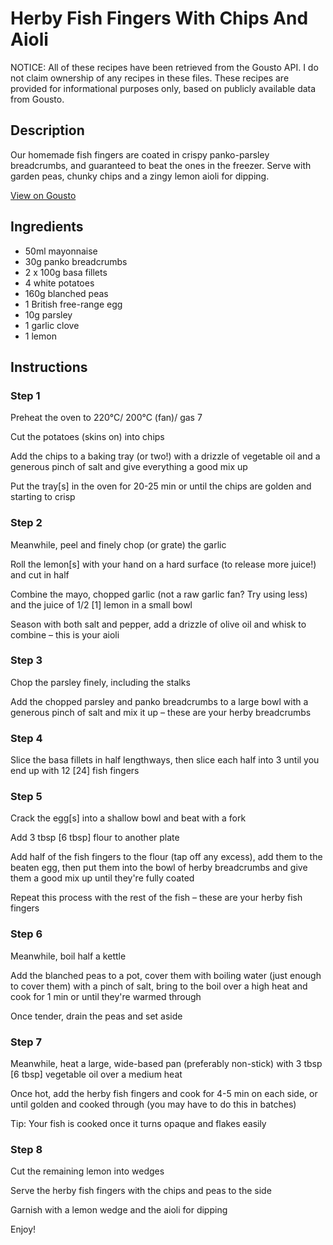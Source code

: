 # Herby Fish Fingers With Chips And Aioli

NOTICE: All of these recipes have been retrieved from the Gousto API. I do not claim ownership of any recipes in these files. These recipes are provided for informational purposes only, based on publicly available data from Gousto.

## Description

Our homemade fish fingers are coated in crispy panko-parsley breadcrumbs, and guaranteed to beat the ones in the freezer. Serve with garden peas, chunky chips and a zingy lemon aioli for dipping. 

[View on Gousto](https://www.gousto.co.uk/recipes/cookbook/herby-fish-fingers-chips-aioli)

## Ingredients

- 50ml mayonnaise
- 30g panko breadcrumbs
- 2 x 100g basa fillets
- 4 white potatoes
- 160g blanched peas
- 1 British free-range egg
- 10g parsley
- 1 garlic clove
- 1 lemon 

## Instructions


### Step 1

Preheat the oven to 220°C/ 200°C (fan)/ gas 7

Cut the potatoes (skins on) into chips

Add the chips to a baking tray (or two!) with a drizzle of vegetable oil and a generous pinch of salt and give everything a good mix up

Put the tray<span class="text-danger">[s]</span> in the oven for 20-25 min or until the chips are golden and starting to crisp


### Step 2

Meanwhile, peel and finely chop (or grate) the garlic

Roll the lemon<span class="text-danger">[s]</span> with your hand on a hard surface (to release more juice!) and cut in half

Combine the mayo, chopped garlic (not a raw garlic fan? Try using less) and the juice of 1/2 <span class="text-danger">[1] </span>lemon in a small bowl

Season with both salt and pepper, add a drizzle of olive oil and whisk to combine – this is your aioli


### Step 3

Chop the parsley finely, including the stalks

Add the chopped parsley and panko breadcrumbs to a large bowl with a generous pinch of salt and mix it up – these are your herby breadcrumbs


### Step 4

Slice the basa fillets in half lengthways, then slice each half into 3 until you end up with 12 <span class="text-danger">[24]</span> fish fingers


### Step 5

Crack the egg<span class="text-danger">[s]</span> into a shallow bowl and beat with a fork

Add 3 tbsp<span class="text-danger"> [6 tbsp]</span> flour to another plate

Add half of the fish fingers to the flour (tap off any excess), add them to the beaten egg, then put them into the bowl of herby breadcrumbs and give them a good mix up until they're fully coated

Repeat this process with the rest of the fish – these are your herby fish fingers


### Step 6

Meanwhile, boil half a kettle

Add the blanched peas to a pot, cover them with boiling water (just enough to cover them) with a pinch of salt, bring to the boil over a high heat and cook for 1 min or until they're warmed through

Once tender, drain the peas and set aside


### Step 7

Meanwhile, heat a large, wide-based pan (preferably non-stick) with 3 tbsp <span class="text-danger">[6 tbsp]</span> vegetable oil over a medium heat

Once hot, add the herby fish fingers and cook for 4-5 min on each side, or until golden and cooked through (you may have to do this in batches)

Tip: Your fish is cooked once it turns opaque and flakes easily

### Step 8

Cut the remaining lemon into wedges

Serve the herby fish fingers with the chips and peas to the side

Garnish with a lemon wedge and the aioli for dipping

Enjoy!

